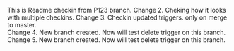 This is Readme checkin from P123 branch.
Change 2. Cheking how it looks with multiple checkins.
Change 3. Checkin updated triggers. only on merge to master.  
Change 4. New branch created. Now will test delete trigger on this branch.
Change 5. New branch created. Now will test delete trigger on this branch.